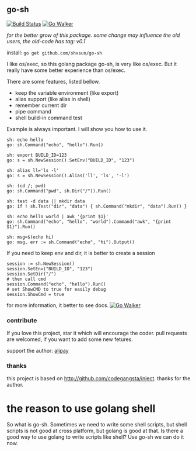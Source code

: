 ## go-sh
[![Build Status](https://drone.io/github.com/shxsun/go-sh/status.png)](https://drone.io/github.com/shxsun/go-sh/latest)
[![Go Walker](http://gowalker.org/api/v1/badge)](http://gowalker.org/github.com/shxsun/go-sh)

*for the better grow of this package. some change may influence the old users, the old-code has tag: v0.1*

install: `go get github.com/shxsun/go-sh`

I like os/exec, so this golang package go-sh, is very like os/exec. But it really have some better experience than os/exec.

There are some features, listed bellow.

* keep the variable environment (like export)
* alias support (like alias in shell)
* remember current dir
* pipe command
* shell build-in command test

Example is always important. I will show you how to use it.

	sh: echo hello
	go: sh.Command("echo", "hello").Run()

	sh: export BUILD_ID=123
	go: s = sh.NewSession().SetEnv("BUILD_ID", "123")

	sh: alias ll='ls -l'
	go: s = sh.NewSession().Alias('ll', 'ls', '-l')

	sh: (cd /; pwd)
	go: sh.Command("pwd", sh.Dir("/")).Run()

	sh: test -d data || mkdir data
	go: if ! sh.Test("dir", "data") { sh.Command("mkdir", "data").Run() }
	
	sh: echo hello world | awk '{print $1}'
	go: sh.Command("echo", "hello", "world").Command("awk", "{print $1}").Run()

	sh: msg=$(echo hi)
	go: msg, err := sh.Command("echo", "hi").Output()

If you need to keep env and dir, it is better to create a session

	session := sh.NewSession()
	session.SetEnv("BUILD_ID", "123")
	session.SetDir("/")
	# then call cmd
	session.Command("echo", "hello").Run()
	# set ShowCMD to true for easily debug
	session.ShowCmd = true

for more information, it better to see docs.
[![Go Walker](http://gowalker.org/api/v1/badge)](http://gowalker.org/github.com/shxsun/go-sh)

### contribute
If you love this project, star it which will encourage the coder. pull requests are welcomed, if you want to add some new fetures.

support the author: [alipay](https://me.alipay.com/goskyblue)

### thanks
this project is based on <http://github.com/codegangsta/inject>. thanks for the author.

# the reason to use golang shell
So what is go-sh. Sometimes we need to write some shell scripts, but shell scripts is not good at cross platform, but golang is good at that. Is there a good way to use golang to write scripts like shell? Use go-sh we can do it now.
